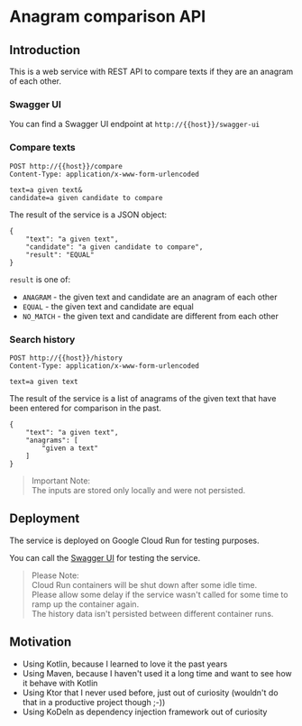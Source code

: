 # Anagram comparison API

## Introduction

This is a web service with REST API to compare texts if they are an anagram of each other.

### Swagger UI

You can find a Swagger UI endpoint at `http://{{host}}/swagger-ui` 

### Compare texts

```
POST http://{{host}}/compare
Content-Type: application/x-www-form-urlencoded

text=a given text&
candidate=a given candidate to compare
```

The result of the service is a JSON object:

```
{
    "text": "a given text",
    "candidate": "a given candidate to compare",
    "result": "EQUAL"
}
```

`result` is one of:

* `ANAGRAM` - the given text and candidate are an anagram of each other
* `EQUAL` - the given text and candidate are equal
* `NO_MATCH` - the given text and candidate are different from each other

### Search history

```
POST http://{{host}}/history
Content-Type: application/x-www-form-urlencoded

text=a given text
```

The result of the service is a list of anagrams of the given text that have been entered for comparison in the past.

```
{
    "text": "a given text",
    "anagrams": [
        "given a text"
    ]
}
```

> Important Note: \
> The inputs are stored only locally and were not persisted.

## Deployment

The service is deployed on Google Cloud Run for testing purposes.

You can call the [Swagger UI](https://anagram-api.matzat.dev/swagger-ui/index.html) for testing the service.

> Please Note: \
> Cloud Run containers will be shut down after some idle time. \
> Please allow some delay if the service wasn't called for some time to ramp up the container again. \
> The history data isn't persisted between different container runs.


## Motivation

* Using Kotlin, because I learned to love it the past years
* Using Maven, because I haven't used it a long time and want to see how it behave with Kotlin
* Using Ktor that I never used before, just out of curiosity (wouldn't do that in a productive project though ;-))
* Using KoDeIn as dependency injection framework out of curiosity
